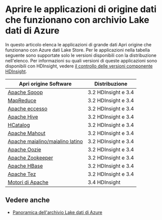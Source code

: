 <properties
   pageTitle="Le applicazioni di dati compatibili con dati Lake archivio | Azure"
   description="Elenco di applicazioni Apri origine che funzionano con archivio Lake dati di Azure"
   services="data-lake-store"
   documentationCenter=""
   authors="nitinme"
   manager="jhubbard"
   editor="cgronlun"/>

<tags
   ms.service="data-lake-store"
   ms.devlang="na"
   ms.topic="article"
   ms.tgt_pltfrm="na"
   ms.workload="big-data"
   ms.date="08/25/2016"
   ms.author="nitinme"/>

# <a name="open-source-big-data-applications-that-work-with-azure-data-lake-store"></a>Aprire le applicazioni di origine dati che funzionano con archivio Lake dati di Azure

In questo articolo elenca le applicazioni di grande dati Apri origine che funzionano con Azure dati Lake Store. Per le applicazioni nella tabella seguente sono supportate solo le versioni disponibili con la distribuzione nell'elenco. Per informazioni su quali versioni di queste applicazioni sono disponibili con HDInsight, vedere [il controllo delle versioni componente HDInsight](../hdinsight/hdinsight-component-versioning.md).


| Apri origine Software | Distribuzione                      |
|----------------------|---------------------------------|
| [Apache Sqoop](http://sqoop.apache.org/)               | 3.2 HDInsight e 3.4                   |
| [MapReduce](http://hadoop.apache.org/docs/r1.0.4/mapred_tutorial.html)| 3.2 HDInsight e 3.4                   |
| [Apache eccesso](https://storm.apache.org/)                | 3.2 HDInsight e 3.4                 |
| [Apache Hive](http://hive.apache.org/)                  | 3.2 HDInsight e 3.4                   |
| [HCatalog](https://cwiki.apache.org/confluence/display/Hive/HCatalog)            | 3.2 HDInsight e 3.4  |
| [Apache Mahout](http://mahout.apache.org/)               | 3.2 HDInsight e 3.4                   |
| [Apache maialino/maialino latino](http://pig.apache.org/)       | 3.2 HDInsight e 3.4                   |
| [Apache Oozie](http://oozie.apache.org/)               | 3.2 HDInsight e 3.4                   |
| [Apache Zookeeper](http://zookeeper.apache.org/)           | 3.2 HDInsight e 3.4                   |
| [Apache HBase](http://hbase.apache.org/)                | 3.2 HDInsight e 3.4                   |
| [Apache Tez](http://tez.apache.org/)                 | 3.2 HDInsight e 3.4                 |
| [Motori di Apache](http://spark.apache.org/)                 | 3.4 HDInsight                 |


## <a name="see-also"></a>Vedere anche

- [Panoramica dell'archivio Lake dati di Azure](data-lake-store-overview.md)
